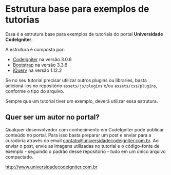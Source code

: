 # Estrutura base para exemplos de tutorias

Essa é a estrutura base para exemplos de tutoriais do portal **Universidade CodeIgniter**.

A estrutura é composta por:

- [CodeIgniter](http://codeigniter.com) na versão 3.0.6
- [Bootstrap](http://getbootstrap.com) na versão 3.3.6
- [jQuery](http://jquery.com) na versão 1.12.2

Se no seu tutorial precisar utilizar outros plugins ou libraries, basta adicioná-los no repositório `assets/js/plugins` e/ou `assets/css/plugins`, conforme o tipo do arquivo.

Sempre que um tutorial tiver um exemplo, deverá utilizar essa estrutura.

## Quer ser um autor no portal?

Qualquer desenvolvedor com conhecimento em CodeIgniter pode publicar conteúdo no portal. Para isso basta preparar um post e enviar para a curadoria através do email contato@universidadecodeigniter.com.br. Ao enviar o post, envie as imagens utilizadas no tutorial e o código-fonte de exemplo - seguindo o padrão desse repositório - tudo em um único arquivo compactado.

http://www.universidadecodeigniter.com.br
